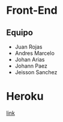 # Front-End

## Equipo

- Juan Rojas
- Andres Marcelo
- Johan Arias
- Johann Paez
- Jeisson Sanchez

# Heroku

[link](https://ieti-deep.herokuapp.com/)
